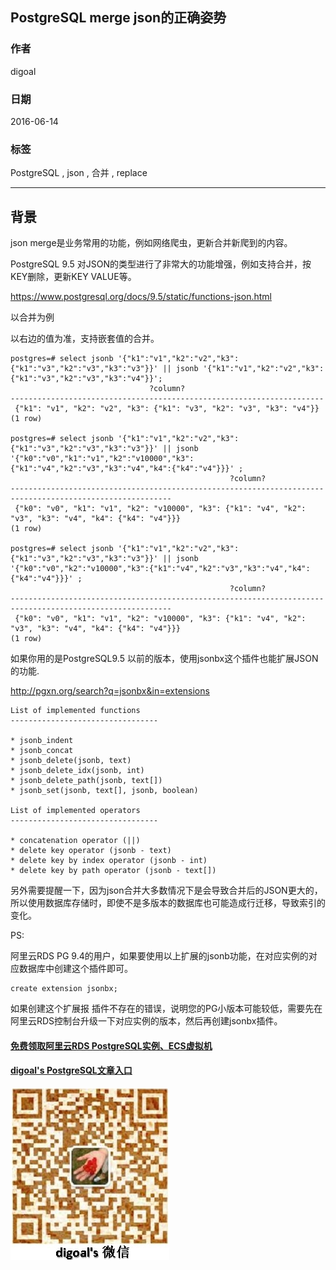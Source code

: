 ## PostgreSQL merge json的正确姿势  
                          
### 作者                          
digoal                          
                          
### 日期                          
2016-06-14                         
                          
### 标签                          
PostgreSQL , json , 合并 , replace     
                          
----                          
                          
## 背景           
json merge是业务常用的功能，例如网络爬虫，更新合并新爬到的内容。   
  
PostgreSQL 9.5 对JSON的类型进行了非常大的功能增强，例如支持合并，按KEY删除，更新KEY VALUE等。   
  
https://www.postgresql.org/docs/9.5/static/functions-json.html   
  
以合并为例   
  
以右边的值为准，支持嵌套值的合并。  
  
```  
postgres=# select jsonb '{"k1":"v1","k2":"v2","k3":{"k1":"v3","k2":"v3","k3":"v3"}}' || jsonb '{"k1":"v1","k2":"v2","k3":{"k1":"v3","k2":"v3","k3":"v4"}}';  
                               ?column?                                 
----------------------------------------------------------------------  
 {"k1": "v1", "k2": "v2", "k3": {"k1": "v3", "k2": "v3", "k3": "v4"}}  
(1 row)  
  
postgres=# select jsonb '{"k1":"v1","k2":"v2","k3":{"k1":"v3","k2":"v3","k3":"v3"}}' || jsonb '{"k0":"v0","k1":"v1","k2":"v10000","k3":{"k1":"v4","k2":"v3","k3":"v4","k4":{"k4":"v4"}}}' ;  
                                                 ?column?                                                   
----------------------------------------------------------------------------------------------------------  
 {"k0": "v0", "k1": "v1", "k2": "v10000", "k3": {"k1": "v4", "k2": "v3", "k3": "v4", "k4": {"k4": "v4"}}}  
(1 row)  
  
postgres=# select jsonb '{"k1":"v1","k2":"v2","k3":{"k1":"v3","k2":"v3","k3":"v3"}}' || jsonb '{"k0":"v0","k2":"v10000","k3":{"k1":"v4","k2":"v3","k3":"v4","k4":{"k4":"v4"}}}' ;  
                                                 ?column?                                                   
----------------------------------------------------------------------------------------------------------  
 {"k0": "v0", "k1": "v1", "k2": "v10000", "k3": {"k1": "v4", "k2": "v3", "k3": "v4", "k4": {"k4": "v4"}}}  
(1 row)  
```  
  
如果你用的是PostgreSQL9.5 以前的版本，使用jsonbx这个插件也能扩展JSON的功能.   
  
http://pgxn.org/search?q=jsonbx&in=extensions  
  
  
```  
List of implemented functions  
---------------------------------  
  
* jsonb_indent  
* jsonb_concat  
* jsonb_delete(jsonb, text)  
* jsonb_delete_idx(jsonb, int)  
* jsonb_delete_path(jsonb, text[])  
* jsonb_set(jsonb, text[], jsonb, boolean)  
  
List of implemented operators  
---------------------------------  
  
* concatenation operator (||)  
* delete key operator (jsonb - text)  
* delete key by index operator (jsonb - int)  
* delete key by path operator (jsonb - text[])  
```  
  
另外需要提醒一下，因为json合并大多数情况下是会导致合并后的JSON更大的，所以使用数据库存储时，即使不是多版本的数据库也可能造成行迁移，导致索引的变化。  
  
PS:   
  
阿里云RDS PG 9.4的用户，如果要使用以上扩展的jsonb功能，在对应实例的对应数据库中创建这个插件即可。   
  
```  
create extension jsonbx;   
```  
  
如果创建这个扩展报 插件不存在的错误，说明您的PG小版本可能较低，需要先在阿里云RDS控制台升级一下对应实例的版本，然后再创建jsonbx插件。  
  
  
  
  
  
  
  
  
  
  
  
  
  
#### [免费领取阿里云RDS PostgreSQL实例、ECS虚拟机](https://free.aliyun.com/ "57258f76c37864c6e6d23383d05714ea")
  
  
#### [digoal's PostgreSQL文章入口](https://github.com/digoal/blog/blob/master/README.md "22709685feb7cab07d30f30387f0a9ae")
  
  
![digoal's weixin](../pic/digoal_weixin.jpg "f7ad92eeba24523fd47a6e1a0e691b59")
  
  
  
  
  
  
  

